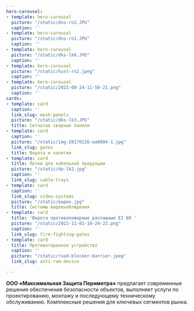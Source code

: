 ```yaml
---
hero-carousel:
- template: hero-carousel
  picture: "/static/dns-rn2.JPG"
  caption: ''
- template: hero-carousel
  picture: "/static/dns-rn1.JPG"
  caption: ''
- template: hero-carousel
  picture: "/static/dks-lk6.JPG"
  caption: ''
- template: hero-carousel
  picture: "/static/kust-rn2.jpeg"
  caption: ''
- template: hero-carousel
  picture: "/static/2022-08-24-11-50-21.png"
  caption: ''
cards:
- template: card
  caption: ''
  link_slug: mesh-panels
  picture: "/static/dks-lk3.JPG"
  title: Сетчатые сварные панели
- template: card
  caption: ''
  picture: "/static/img-20170226-wa0004-1.jpg"
  link_slug: gates
  title: Ворота и калитки
- template: card
  title: Лотки для кабельной продукции
  picture: "/static/dp-lk2.jpg"
  caption: ''
  link_slug: cable-trays
- template: card
  caption: ''
  link_slug: video-systems
  picture: "/static/видео.jpg"
  title: Системы видеонаблюдения
- template: card
  title: 'Ворота противопожарные распашные EI 60 '
  picture: "/static/2022-11-01-18-24-22.png"
  caption: ''
  link_slug: fire-fighting-gates
- template: card
  title: Противотаранное устройство
  caption: ''
  picture: "/static/road-blocker-barrier.jpeg"
  link_slug: anti-ram-device

---
```

**ООО «Максимальная Защита Периметра»** предлагает современные решения обеспечения безопасности объектов, выполняет услуги по проектированию, монтажу и последующему техническому обслуживанию. Комплексные решения для ключевых сегментов рынка.